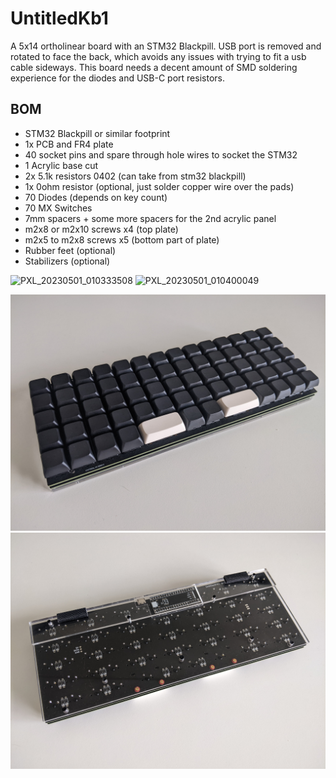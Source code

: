  # UntitledKb1

 A 5x14 ortholinear board with an STM32 Blackpill. USB port is removed and rotated to face the back, which avoids any issues with trying to fit a usb cable sideways. This board  needs a decent amount of SMD soldering experience for the diodes and USB-C port resistors. 
 
 ## BOM
 - STM32 Blackpill or similar footprint
 - 1x PCB and FR4 plate
 - 40 socket pins and spare through hole wires to socket the STM32
 - 1 Acrylic base cut
 - 2x 5.1k resistors 0402 (can take from stm32 blackpill)
 - 1x 0ohm resistor (optional, just solder copper wire over the pads)
 - 70 Diodes (depends on key count)
 - 70 MX Switches
 - 7mm spacers + some more spacers for the 2nd acrylic panel
 - m2x8 or m2x10 screws x4 (top plate)
 - m2x5 to m2x8 screws x5 (bottom part of plate)
 - Rubber feet (optional)
 - Stabilizers (optional)

![PXL_20230501_010333508](https://user-images.githubusercontent.com/6979581/235864054-314db627-e1a8-4338-8250-4777cfb5b114.jpg)
![PXL_20230501_010400049](https://user-images.githubusercontent.com/6979581/235864068-bfe75438-2343-46af-93e5-b2f40248b500.jpg)

 ![img](img/1.jpg "image")
 ![img](img/2.jpg "image")
